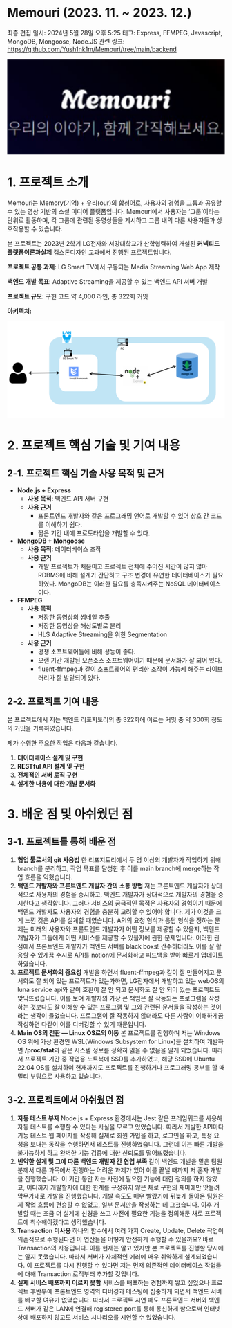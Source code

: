 # Memouri (2023. 11. ~ 2023. 12.)

최종 편집 일시: 2024년 5월 28일 오후 5:25
태그: Express, FFMPEG, Javascript, MongoDB, Mongoose, Node.JS
관련 링크: https://github.com/Yush1nk1m/Memouri/tree/main/backend

![Untitled](Memouri%20(2023%2011%20~%202023%2012%20)%20e81321af45754516bacb9c8811344dcb/6e07d2f2-4a92-431f-8bc8-3986ca0b15d2.png)

# 1. 프로젝트 소개

 Memouri는 Memory(기억) + 우리(our)의 합성어로, 사용자의 경험을 그룹과 공유할 수 있는 영상 기반의 소셜 미디어 플랫폼입니다. Memouri에서 사용자는 ‘그룹’이라는 단위로 활동하며, 각 그룹에 관련된 동영상들을 게시하고 그룹 내의 다른 사용자들과 상호작용할 수 있습니다.

 본 프로젝트는 2023년 2학기 LG전자와 서강대학교가 산학협력하여 개설된 **커넥티드플랫폼이론과실제** 캡스톤디자인 교과에서 진행된 프로젝트입니다.

 **프로젝트 공통 과제**: LG Smart TV에서 구동되는 Media Streaming Web App 제작

 **백엔드 개발 목표**: Adaptive Streaming을 제공할 수 있는 백엔드 API 서버 개발

 **프로젝트 규모**: 구현 코드 약 4,000 라인, 총 322회 커밋

 **아키텍처:**

![Untitled](Memouri%20(2023%2011%20~%202023%2012%20)%20e81321af45754516bacb9c8811344dcb/Untitled.png)

# 2. 프로젝트 핵심 기술 및 기여 내용

 

## 2-1. 프로젝트 핵심 기술 사용 목적 및 근거

- **Node.js + Express**
    - **사용 목적**: 백엔드 API 서버 구현
    - **사용 근거**
        - 프론트엔드 개발자와 같은 프로그래밍 언어로 개발할 수 있어 상호 간 코드를 이해하기 쉽다.
        - 짧은 기간 내에 프로토타입을 개발할 수 있다.
- **MongoDB + Mongoose**
    - **사용 목적**: 데이터베이스 조작
    - **사용 근거**
        - 개발 프로젝트가 처음이고 프로젝트 전체에 주어진 시간이 많지 않아 RDBMS에 비해 설계가 간단하고 구조 변경에 유연한 데이터베이스가 필요하였다. MongoDB는 이러한 필요를 충족시켜주는 NoSQL 데이터베이스이다.
- **FFMPEG**
    - **사용 목적**
        - 저장한 동영상의 썸네일 추출
        - 저장한 동영상을 해상도별로 분리
        - HLS Adaptive Streaming을 위한 Segmentation
    - **사용 근거**
        - 경쟁 소프트웨어들에 비해 성능이 좋다.
        - 오랜 기간 개발된 오픈소스 소프트웨어이기 때문에 문서화가 잘 되어 있다.
        - fluent-ffmpeg과 같이 소프트웨어의 편리한 조작이 가능케 해주는 라이브러리가 잘 발달되어 있다.

## 2-2. 프로젝트 기여 내용

 본 프로젝트에서 저는 백엔드 리포지토리의 총 322회에 이르는 커밋 중 약 300회 정도의 커밋을 기록하였습니다.

 제가 수행한 주요한 작업은 다음과 같습니다.

1. **데이터베이스 설계 및 구현**
2. **RESTful API 설계 및 구현**
3. **전체적인 서버 로직 구현**
4. **설계한 내용에 대한 개발 문서화**

# 3. 배운 점 및 아쉬웠던 점

## 3-1. 프로젝트를 통해 배운 점

1. **협업 툴로서의 git 사용법**
 한 리포지토리에서 두 명 이상의 개발자가 작업하기 위해 branch를 분리하고, 작업 목표를 달성한 후 이를 main branch에 merge하는 작업 흐름을 익혔습니다.
2. **백엔드 개발자와 프론트엔드 개발자 간의 소통 방법**
 저는 프론트엔드 개발자가 상대적으로 사용자의 경험을 중시하고, 백엔드 개발자가 상대적으로 개발자의 경험을 중시한다고 생각합니다. 그러나 서비스의 궁극적인 목적은 사용자의 경험이기 때문에 백엔드 개발자도 사용자의 경험을 충분히 고려할 수 있어야 합니다. 
 제가 이것을 크게 느낀 것은 API를 설계할 때였습니다. API의 요청 형식과 응답 형식을 정하는 문제는 미래의 사용자와 프론트엔드 개발자가 어떤 정보를 제공할 수 있을지, 백엔드 개발자가 그들에게 어떤 서비스를 제공할 수 있을지에 관한 문제입니다.
 이러한 관점에서 프론트엔드 개발자가 백엔드 서버를 black box로 간주하더라도 이를 잘 활용할 수 있게끔 수시로 API를 notion에 문서화하고 피드백을 받아 빠르게 업데이트하였습니다.
3. **프로젝트 문서화의 중요성**
 개발을 하면서 fluent-ffmpeg과 같이 잘 만들어지고 문서화도 잘 되어 있는 프로젝트가 있는가하면, LG전자에서 개발하고 있는 webOS의 luna service api와 같이 호환이 잘 안 되고 문서화도 잘 안 되어 있는 프로젝트도 맞닥뜨렸습니다.
 이를 보며 개발자의 가장 큰 책임은 잘 작동되는 프로그램을 작성하는 것보다도 잘 이해할 수 있는 프로그램 및 그와 관련된 문서들을 작성하는 것이라는 생각이 들었습니다. 프로그램이 잘 작동하지 않더라도 다른 사람이 이해하게끔 작성하면 다같이 이를 디버깅할 수 있기 때문입니다.
4. **Main OS의 전환 — Linux OS로의 이동**
 본 프로젝트를 진행하며 저는 Windows OS 위에 가상 환경인 WSL(Windows Subsystem for Linux)을 설치하여 개발하면 **/proc/stat**과 같은 시스템 정보를 정확히 읽을 수 없음을 알게 되었습니다. 따라서 프로젝트 기간 중 작업용 노트북에 SSD를 추가하였고, 해당 SSD에 Ubuntu 22.04 OS를 설치하여 현재까지도 프로젝트를 진행하거나 프로그래밍 공부를 할 때 멀티 부팅으로 사용하고 있습니다.

## 3-2. 프로젝트에서 아쉬웠던 점

1. **자동 테스트 부재**
 Node.js + Express 환경에서는 Jest 같은 프레임워크를 사용해 자동 테스트를 수행할 수 있다는 사실을 모르고 있었습니다. 따라서 개발한 API마다 기능 테스트 웹 페이지를 작성해 실제로 회원 가입을 하고, 로그인을 하고, 특정 요청을 보내는 동작을 수행하면서 테스트를 진행하였습니다. 그런데 이는 빠른 개발을 불가능하게 하고 완벽한 기능 검증에 대한 신뢰도를 떨어뜨렸습니다.
2. **빈약한 설계 및 그에 따른 백엔드 개발자 간 협업 부족**
 같이 백엔드 개발을 맡은 팀원분께서 다른 과목에서 진행하는 어려운 과제가 있어 이를 끝낼 때까지 저 혼자 개발을 진행했습니다. 이 기간 동안 저는 사전에 필요한 기능에 대한 정의를 하지 않았고, 어디까지 개발할지에 대한 한계를 규정하지 않은 채로 구현의 재미에만 맛들려 막무가내로 개발을 진행했습니다.
 개발 속도도 매우 빨랐기에 뒤늦게 돌아온 팀원은 제 작업 흐름에 편승할 수 없었고, 일부 문서만을 작성하는 데 그쳤습니다. 이후 개발할 때는 조금 더 설계에 신경을 쓰고 사전에 필요한 기능을 정의해둔 채로 프로젝트에 착수해야겠다고 생각했습니다.
3. **Transaction 미사용**
 하나의 함수에서 여러 가지 Create, Update, Delete 작업이 의존적으로 수행된다면 이 연산들을 어떻게 안전하게 수행할 수 있을까요? 바로 Transaction의 사용입니다. 이를 현재는 알고 있지만 본 프로젝트를 진행할 당시에는 알지 못했습니다. 따라서 서버가 자체적인 에러에 매우 취약하게 설계되었습니다.
 이 프로젝트를 다시 진행할 수 있다면 저는 먼저 의존적인 데이터베이스 작업들에 대해 Transaction 로직부터 추가할 것입니다.
4. **실제 서비스 배포까지 이르지 못함**
 서비스를 배포하는 경험까지 쌓고 싶었으나 프로젝트 후반부에 프론트엔드 영역의 디버깅과 테스팅에 집중하게 되면서 백엔드 서버를 배포할 여유가 없었습니다. 따라서 프로젝트 시연 때도 프론트엔드 서버와 백엔드 서버가 같은 LAN에 연결해 registered port를 통해 통신하게 함으로써 인터넷상에 배포하지 않고도 서비스 시나리오를 시연할 수 있었습니다.
